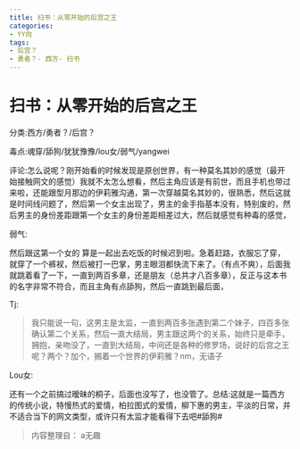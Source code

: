 ```yaml
---
title: 扫书：从零开始的后宫之王
categories:
- YY向
tags:
- 后宫？
- 勇者？- 西方- 扫书
---
```

# 扫书：从零开始的后宫之王
分类:西方/勇者？/后宫？

毒点:魂穿/舔狗/犹犹豫豫/lou女/弱气/yangwei

评论:怎么说呢？刚开始看的时候发现是原创世界，有一种莫名其妙的感觉（最开始接触网文的感觉）我就不太怎么想看，然后主角应该是有前世，而且手机也带过来啦，还能跟型月那边的伊莉雅沟通，第一次穿越莫名其妙的，很熟悉，然后这就是时间线问题了，然后第一个女主出现了，男主的金手指基本没有，特别废的，然后男主的身份差距跟第一个女主的身份差距相差过大，然后就感觉有种毒的感觉，

弱气:

然后跟这第一个女的
算是一起出去吃饭的时候迟到啦。急着赶路，衣服忘了穿，就穿了一个裤衩，然后被打一巴掌，男主眼泪都快流下来了。（有点不爽），后面我就跳着看了一下，一直到两百多章，还是朋友（总共才八百多章），反正与这本书的名字非常不符合，而且主角有点舔狗，然后一直跳到最后面，

Tj:

> 我只能说一句，这男主是太监，一直到两百多张遇到第二个妹子，四百多张确认第二个关系，然后一直大结局，男主跟这两个的关系，始终只是牵手，拥抱，亲吻没了，一直到大结局，中间还是各种的修罗场，说好的后宫之王呢？两个？加个，搁着一个世界的伊莉雅？nm，无语子

Lou女:

还有一个之前搞过暧昧的桐子，后面也没写了，也没管了。总结:这就是一篇西方的传统小说，特慢热式的爱情，柏拉图式的爱情，柳下惠的男主，平淡的日常，并不适合当下的网文类型，或许只有太监才能看得下去吧#舔狗#


> 内容整理自： a无趣